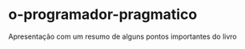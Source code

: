 o-programador-pragmatico
========================

Apresentação com um resumo de alguns pontos importantes do livro

